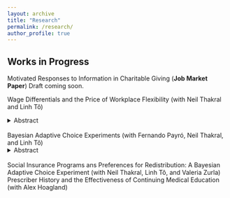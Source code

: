 ```yaml
---
layout: archive
title: "Research"
permalink: /research/
author_profile: true
---
```


Works in Progress
------

Motivated Responses to Information in Charitable Giving (<b>Job Market Paper</b>)
    Draft coming soon.

Wage Differentials and the Price of Workplace Flexibility (with Neil Thakral and Linh T&ocirc;)

<details>
<summary open> Abstract </summary>
<br>
This paper studies the interplay between how much workers value workplace flexibility, whether they have such amenities, and how the presence of amenities affects their wages. To overcome the challenge of eliciting quantitative measures of willingness to pay (WTP) at the individual level, we propose the use of dynamic choice experiments, a method which we call the Bayesian Adaptive Choice Experiment (BACE). We implement this method to collect data on the joint distribution of wages, work arrangements, and WTP for different forms of flexibility. We then introduce and estimate a model in which workers may face different prices for job amenities depending on their productivity, extending the Rosen (1986) model of compensating differentials. The model captures key patterns in the data, including (i) the relationship between wages and having amenities, (ii) inequality in workplace amenities across the earnings distribution even when workers value these amenities similarly, and (iii) the tradeoffs across different forms of flexibility. We use the estimates to explore the welfare consequences of workers facing different amenity prices.
</details>
<br>
Bayesian Adaptive Choice Experiments (with Fernando Payr&oacute;, Neil Thakral, and Linh T&ocirc;)

<details>
<summary open> Abstract </summary>
<br>
We propose the use of dynamic choice experiments to efficiently elicit preferences, a method which we call the Bayesian Adaptive Choice Experiment (BACE). BACE improves upon existing discrete choice experiments which are widely used to elicit preferences both in hypothetical and incentivized settings. We show conditions under which BACE achieves convergence, and that BACE can significantly improve convergence rates relative to methods with randomly generated choices as well as those using optimal static designs. We address computational challenges in implementing BACE in practice by using Bayesian Monte Carlo techniques. The separation between a front-end survey interface and a back-end computational server allows the BACE package to be portable for research designs in a wide range of settings. Beyond efficiency gains, BACE addresses a bias in estimating population-level average preference parameters stemming from using combined data across individuals when individuals differ in their tendency to be inconsistent in their choices. We describe how to use BACE in applications.
</details>
<br>
Social Insurance Programs ans Preferences for Redistribution: A Bayesian Adaptive Choice Experiment (with Neil Thakral, Linh T&ocirc;, and Valeria Zurla)
<br>
Prescriber History and the Effectiveness of Continuing Medical Education (with Alex Hoagland)
